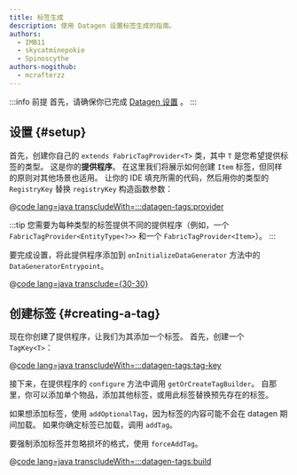 ```yaml
---
title: 标签生成
description: 使用 Datagen 设置标签生成的指南。
authors:
  - IMB11
  - skycatminepokie
  - Spinoscythe
authors-nogithub:
  - mcrafterzz
---
```


:::info 前提
首先，请确保你已完成 [Datagen 设置](./setup) 。
:::

## 设置 {#setup}

首先，创建你自己的 `extends FabricTagProvider<T>` 类，其中 `T` 是您希望提供标签的类型。 这是你的**提供程序**。 在这里我们将展示如何创建 `Item` 标签，但同样的原则对其他场景也适用。 让你的 IDE 填充所需的代码，然后用你的类型的 `RegistryKey` 替换 `registryKey` 构造函数参数：

@[code lang=java transcludeWith=:::datagen-tags:provider](@/reference/latest/src/client/java/com/example/docs/datagen/FabricDocsReferenceItemTagProvider.java)

:::tip
您需要为每种类型的标签提供不同的提供程序（例如，一个 `FabricTagProvider<EntityType<?>>` 和一个 `FabricTagProvider<Item>`）。
:::

要完成设置，将此提供程序添加到 `onInitializeDataGenerator` 方法中的 `DataGeneratorEntrypoint`。

@[code lang=java transclude={30-30}](@/reference/latest/src/client/java/com/example/docs/datagen/FabricDocsReferenceDataGenerator.java)

## 创建标签 {#creating-a-tag}

现在你创建了提供程序，让我们为其添加一个标签。 首先，创建一个 `TagKey<T>`：

@[code lang=java transcludeWith=:::datagen-tags:tag-key](@/reference/latest/src/client/java/com/example/docs/datagen/FabricDocsReferenceItemTagProvider.java)

接下来，在提供程序的 `configure` 方法中调用 `getOrCreateTagBuilder`。 自那里，你可以添加单个物品，添加其他标签，或用此标签替换预先存在的标签。

如果想添加标签，使用 `addOptionalTag`，因为标签的内容可能不会在 datagen 期间加载。 如果你确定标签已加载，调用 `addTag`。

要强制添加标签并忽略损坏的格式，使用 `forceAddTag`。

@[code lang=java transcludeWith=:::datagen-tags:build](@/reference/latest/src/client/java/com/example/docs/datagen/FabricDocsReferenceItemTagProvider.java)
